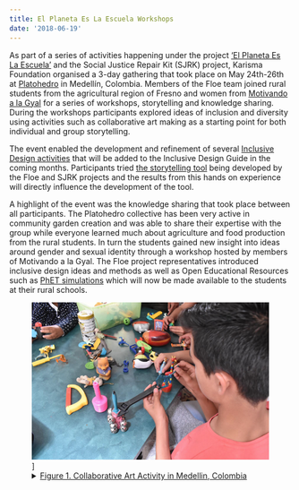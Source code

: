 ```yaml
---
title: El Planeta Es La Escuela Workshops
date: '2018-06-19'
---
```


As part of a series of activities happening under the project
[‘El Planeta Es La Escuela’](https://karisma.org.co/el-planeta-es-la-escuela/)
and the Social Justice Repair Kit (SJRK) project, Karisma Foundation organised a 3-day
gathering that took place on May 24th-26th at
[Platohedro](http://platohedro.org) in Medellín, Colombia. Members of the Floe team
joined rural students from the agricultural
region of Fresno and women from
[Motivando a la Gyal](http://platohedro.org/motivando-a-la-gyal/)  for a series of workshops,
storytelling and knowledge sharing.
During the workshops participants explored ideas of inclusion and diversity using activities
such as collaborative art making as a
starting point for both individual and group storytelling.

The event enabled the development and refinement of several
[Inclusive Design activities](https://wiki.fluidproject.org/display/fluid/Colombia+Visit+May+2018)
that will be added to the Inclusive Design Guide in the coming months. Participants tried
[the storytelling tool](https://karisma-stories.floeproject.org/)
being developed by the Floe and SJRK projects and the results from this hands on experience
will directly influence the development of the tool.

A highlight of the event was the knowledge sharing that took place between all participants.
The Platohedro collective has been very active
in community garden creation and was able to share their expertise with the group while
everyone learned much about agriculture and food
production from the rural students. In turn the students gained new insight into ideas
around gender and sexual identity through a workshop
hosted by members of Motivando a la Gyal. The Floe project representatives introduced
inclusive design ideas and methods as well as
Open Educational Resources such as
[PhET simulations](https://phet.colorado.edu/en/accessibility/prototypes)
which will now be made available to the students at their rural schools.

<figure>
<a href="images/Medellin_art.png"><img src="images/Medellin_art_thumb.png" alt="view larger version of this image"
aria-details="det1">]
<figcaption>
<details id="det1">
<summary>
Figure 1. Collaborative Art Activity in Medellin, Colombia
</summary>
An image showing a several students constructing a small sculpture made of toys on a table top.
</details>
</figcaption>
</figure>

